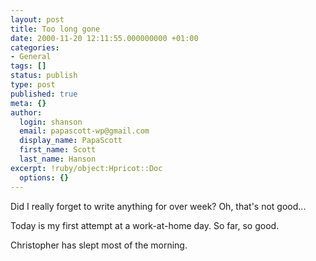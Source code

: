 ```yaml
---
layout: post
title: Too long gone
date: 2000-11-20 12:11:55.000000000 +01:00
categories:
- General
tags: []
status: publish
type: post
published: true
meta: {}
author:
  login: shanson
  email: papascott-wp@gmail.com
  display_name: PapaScott
  first_name: Scott
  last_name: Hanson
excerpt: !ruby/object:Hpricot::Doc
  options: {}
---
```

<p>Did I really forget to write anything for over week? Oh, that's not good...</p>
<p>Today is my first attempt at a work-at-home day. So far, so good.</p>
<p>Christopher has slept most of the morning.</p>

